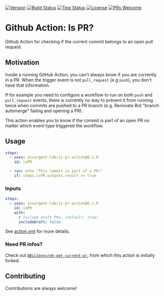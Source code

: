 [![Version](https://img.shields.io/github/v/release/insurgent-lab/is-pr-action.svg?display_name=tag&sort=semver)](https://github.com/insurgent-lab/is-pr-action/releases)
[![Build Status](https://github.com/insurgent-lab/is-pr-action/actions/workflows/build.yml/badge.svg)](https://github.com/insurgent-lab/is-pr-action/actions/workflows/build.yml)
[![Test Status](https://github.com/insurgent-lab/is-pr-action/actions/workflows/test.yml/badge.svg)](https://github.com/insurgent-lab/is-pr-action/actions/workflows/test.yml)
[![License](https://img.shields.io/github/license/insurgent-lab/is-pr-action.sv)](https://github.com/insurgent-lab/is-pr-action/blob/main/LICENSE)
[![PRs Welcome](https://img.shields.io/badge/PRs-welcome-brightgreen.svg)](http://makeapullrequest.com)

# Github Action: Is PR?

Github Action for checking if the current commit belongs to an open pull request.

## Motivation

Inside a running GitHub Action, you can't always know if you are currently in a PR. When the trigger event is not `pull_request` (e.g `push`), you don't have that information.

If for example you need to configure a workflow to run on both `push` and `pull_request` events, there is currently no way to prevent it from running twice when commits are pushed to a PR branch (e.g. Renovate Bot "branch automerge" failing and opening a PR).

This action enables you to know if the commit is part of an open PR no matter which event type triggered the workflow.

## Usage

```yml
steps:
  - uses: insurgent-lab/is-pr-action@0.1.0
    id: isPR

  - run: echo "This commit is part of a PR!"
    if: steps.isPR.outputs.result == true
```

### Inputs

```yml
steps:
  - uses: insurgent-lab/is-pr-action@0.1.0
    id: isPR
    with:
      # Include draft PRs. (default: true)
      includeDraft: false
```

See [action.yml](action.yml) for more details.

### Need PR infos?

Check out [`8BitJonny/gh-get-current-pr`](https://github.com/8BitJonny/gh-get-current-pr), from which this action is initially forked.

## Contributing

Contributions are always welcome!
